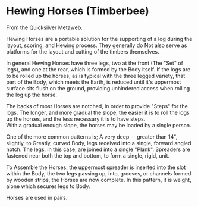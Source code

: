 
# Hewing Horses (Timberbee)

From the Quicksilver Metaweb.

Hewing Horses are a portable solution for the supporting of a log during the layout, scoring, and Hewing process. They generally do Not also serve as platforms for the layout and cutting of the timbers themselves.


In general Hewing Horses have three legs, two at the front (The "Set" of legs), and one at the rear, which is formed by the Body itself. If the logs are to be rolled up the horses, as is typical with the three legged variety, that part of the Body, which meets the Earth, is reduced until it's uppermost surface sits flush on the ground, providing unhindered access when rolling the log up the horse.

The backs of most Horses are notched, in order to provide "Steps" for the logs. The longer, and more gradual the slope, the easier it is to roll the logs up the horses, and the less necessary it is to have steps.   
With a gradual enough slope, the horses may be loaded by a single person. 




One of the more common patterns is; A very deep -- greater than 14", slightly, to Greatly, curved Body, legs received into a single, forward angled notch. 
The legs, in this case, are joined into a single "Plank". Spreaders are fastened near both the top and bottom, to form a single, rigid, unit.

To Assemble the Horses, the uppermost spreader is inserted into the slot within the Body, the two legs passing up, into, grooves, or channels formed by wooden strips, the Horses are now complete. In this pattern, it is weight, alone which secures legs to Body. 

Horses are used in pairs.
